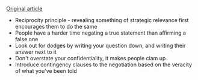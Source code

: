 [Original article](https://hbr.org/2016/07/how-to-negotiate-with-a-liar)

* Reciprocity principle - revealing something of strategic relevance first encourages them to do the same
* People have a harder time negating a true statement than affirming a false one
* Look out for dodges by writing your question down, and writing their answer next to it
* Don't overstate your confidentiality, it makes people clam up
* Introduce contingency clauses to the negotiation based on the veracity of what you've been told
